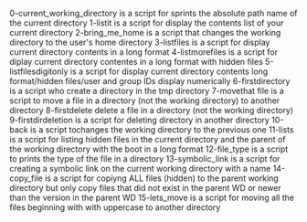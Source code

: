 0-current_working_directory is a script for sprints the absolute path name of the current directory
1-listit is a script for display the contents list of your current directory
2-bring_me_home is a script that changes the working directory to the user's home directory
3-listfiles is a script for display current directory contents in a long format
4-listmorefiles is a script for diplay current directory contentes in a long format with hidden files
5-listfilesdigitonly is a script for display current directory contents long format/hidden files/user and group IDs display numerically
6-firstdirectory is a script who create a directory in the tmp directory
7-movethat file is a script to move a file in a directory (not the working directory) to another directory
8-firstdelete delete a file in a directory (not the working directory)
9-firstdirdeletion is a script for deleting directory in another directory
10-back is a script tochanges the working directory to the previous one
11-lists is a script for listing hidden files in the current directory and the parent of the working directory with the boot in a long format
12-file_type is a script to prints the type of the file in a directory
13-symbolic_link is a script for creating a symbolic link on the current working directory with a name
14-copy_file is a script for copiyng ALL files (hidden) to the parent working directory but only copy files that did not exist in the parent WD or newer than the version in the parent WD
15-lets_move is a script for moving all the files beginning with with uppercase to another directory